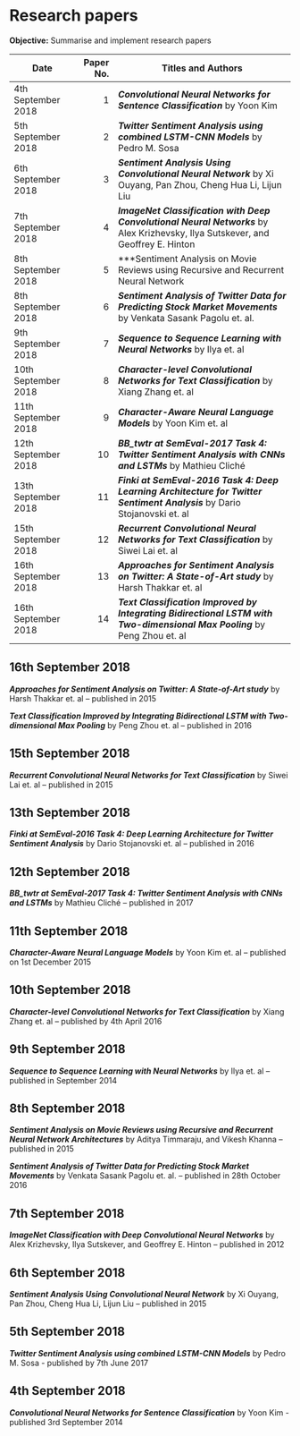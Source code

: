 # Research papers

**Objective:** Summarise and implement research papers

Date               |Paper No.     | Titles and Authors
-------------------|-------------:| -------------
4th September 2018 |1             | ***Convolutional Neural Networks for Sentence Classification*** by Yoon Kim
5th September 2018 |2             | ***Twitter Sentiment Analysis using combined LSTM-CNN Models*** by Pedro M. Sosa
6th September 2018 |3             | ***Sentiment Analysis Using Convolutional Neural Network*** by Xi Ouyang, Pan Zhou, Cheng Hua Li, Lijun Liu
7th September 2018 |4             | ***ImageNet Classification with Deep Convolutional Neural Networks*** by Alex Krizhevsky, Ilya Sutskever, and Geoffrey E. Hinton
8th September 2018 |5             | ***Sentiment Analysis on Movie Reviews using Recursive and Recurrent Neural Network |Architectures*** by Aditya Timmaraju, and Vikesh Khanna
8th September 2018 |6             | ***Sentiment Analysis of Twitter Data for Predicting Stock Market Movements*** by Venkata Sasank Pagolu et. al.
9th September 2018 |7             | ***Sequence to Sequence Learning with Neural Networks*** by Ilya et. al
10th September 2018|8             | ***Character-level Convolutional Networks for Text Classification*** by Xiang Zhang et. al
11th September 2018|9             | ***Character-Aware Neural Language Models*** by Yoon Kim et. al
12th September 2018|10            | ***BB_twtr at SemEval-2017 Task 4: Twitter Sentiment Analysis with CNNs and LSTMs*** by Mathieu Cliché
13th September 2018|11            | ***Finki at SemEval-2016 Task 4: Deep Learning Architecture for Twitter Sentiment Analysis*** by Dario Stojanovski et. al
15th September 2018|12            | ***Recurrent Convolutional Neural Networks for Text Classification*** by Siwei Lai et. al
16th September 2018|13            | ***Approaches for Sentiment Analysis on Twitter: A State-of-Art study*** by Harsh Thakkar et. al
16th September 2018|14            | ***Text Classification Improved by Integrating Bidirectional LSTM with Two-dimensional Max Pooling*** by Peng Zhou et. al

## 16th September 2018
***Approaches for Sentiment Analysis on Twitter: A State-of-Art study*** by Harsh Thakkar et. al – published in 2015

***Text Classification Improved by Integrating Bidirectional LSTM with Two-dimensional Max Pooling*** by Peng Zhou et. al – published in 2016

## 15th September 2018
***Recurrent Convolutional Neural Networks for Text Classification*** by Siwei Lai et. al – published in 2015

## 13th September 2018
***Finki at SemEval-2016 Task 4: Deep Learning Architecture for Twitter Sentiment Analysis*** by Dario Stojanovski et. al – published in 2016

## 12th September 2018
***BB_twtr at SemEval-2017 Task 4: Twitter Sentiment Analysis with CNNs and LSTMs*** by Mathieu Cliché – published in 2017

## 11th September 2018
***Character-Aware Neural Language Models*** by Yoon Kim et. al – published on 1st December 2015

## 10th September 2018
***Character-level Convolutional Networks for Text Classification*** by Xiang Zhang et. al – published by 4th April 2016

## 9th September 2018
***Sequence to Sequence Learning with Neural Networks*** by Ilya et. al – published in September 2014

## 8th September 2018
***Sentiment Analysis on Movie Reviews using Recursive and Recurrent Neural Network Architectures*** by Aditya Timmaraju, and Vikesh Khanna – published in 2015

***Sentiment Analysis of Twitter Data for Predicting Stock Market Movements*** by Venkata Sasank Pagolu et. al. – published in 28th October 2016

## 7th September 2018
***ImageNet Classification with Deep Convolutional Neural Networks*** by Alex Krizhevsky, Ilya Sutskever, and Geoffrey E. Hinton – published in 2012

## 6th September 2018
***Sentiment Analysis Using Convolutional Neural Network*** by Xi Ouyang, Pan Zhou, Cheng Hua Li, Lijun Liu – published in 2015

## 5th September 2018
***Twitter Sentiment Analysis using combined LSTM-CNN Models*** by Pedro M. Sosa - published by 7th June 2017

## 4th September 2018
***Convolutional Neural Networks for Sentence Classification*** by Yoon Kim - published 3rd September 2014